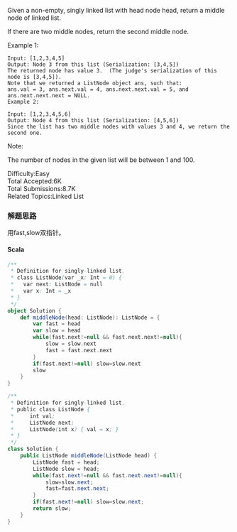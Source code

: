 Given a non-empty, singly linked list with head node head, return a middle node of linked list.

If there are two middle nodes, return the second middle node.

 

Example 1:
```
Input: [1,2,3,4,5]
Output: Node 3 from this list (Serialization: [3,4,5])
The returned node has value 3.  (The judge's serialization of this node is [3,4,5]).
Note that we returned a ListNode object ans, such that:
ans.val = 3, ans.next.val = 4, ans.next.next.val = 5, and ans.next.next.next = NULL.
Example 2:

Input: [1,2,3,4,5,6]
Output: Node 4 from this list (Serialization: [4,5,6])
Since the list has two middle nodes with values 3 and 4, we return the second one.
```

Note:

The number of nodes in the given list will be between 1 and 100.

Difficulty:Easy  
Total Accepted:6K  
Total Submissions:8.7K  
Related Topics:Linked List

### 解题思路
用fast,slow双指针。
#### Scala
```Scala
/**
 * Definition for singly-linked list.
 * class ListNode(var _x: Int = 0) {
 *   var next: ListNode = null
 *   var x: Int = _x
 * }
 */
object Solution {
    def middleNode(head: ListNode): ListNode = {
        var fast = head
        var slow = head
        while(fast.next!=null && fast.next.next!=null){
            slow = slow.next
            fast = fast.next.next
        }
        if(fast.next!=null) slow=slow.next
        slow
    }
}
```

```Java
/**
 * Definition for singly-linked list.
 * public class ListNode {
 *     int val;
 *     ListNode next;
 *     ListNode(int x) { val = x; }
 * }
 */
class Solution {
    public ListNode middleNode(ListNode head) {
        ListNode fast = head;
        ListNode slow = head;
        while(fast.next!=null && fast.next.next!=null){
            slow=slow.next;
            fast=fast.next.next;
        }
        if(fast.next!=null) slow=slow.next;
        return slow;
    }
}
```